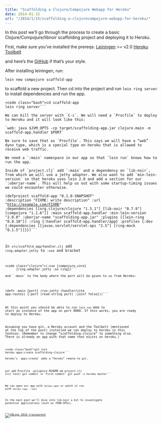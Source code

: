 ```yaml
---
title: "Scaffolding a Clojure/Compojure Webapp for Heroku"
date: 2014-01-15
url: "/2014/1/15/scaffolding-a-clojurecompojure-webapp-for-heroku/"
---
```



In this post we’ll go through the process to create a basic Clojure/Compojure/libnoir scaffolding project and deploying it to Heroku.

First, make sure you’ve installed the prereqs:
[Leiningen](http://leiningen.org/) >= v2.0
[Heroku Toolbelt](https://toolbelt.heroku.com/)

and here’s the [GitHub](https://github.com/ChristopherBiscardi/clojure-compojure-libnoir) if that’s your style.

After installing leiningen, run:

`lein new compojure scaffold-app`

to scaffold a new project. Then cd into the project and run `lein ring server` to install dependencies and run the app.

```
<code class="bash">cd scaffold-app
lein ring server```

We can kill the server with `C-c`. We will need a `Procfile` to deploy to Heroku and it will look like this:

`web: java $JVM_OPTS -cp target/scaffolding-app.jar clojure.main -m scaffold-app.handler $PORT`

Be sure to save that as `Procfile`. This says we will have a “web” dyno type, which is a special type on heroku that is allowed to receive web traffic.

We need a `:main` namespace in our app so that `lein run` knows how to run the app.

Inside of `project.clj` add `:main` and a dependency on `lib-noir`, from which we will use a jetty adapter. We also want to add `min-lein-version` so that heroku uses lein 2.0 and add a section for our `:uberjar-name`. This will help us out with some startup-timing issues we could encounter otherwise.

```
<code class="clojure">(defproject scaffold-app "0.1.0-SNAPSHOT"
  :description "FIXME: write description"
  :url "http://example.com/FIXME"
  :dependencies [[org.clojure/clojure "1.5.1"]
                 [lib-noir "0.7.9"]
                 [compojure "1.1.6"]]
  :main scaffold-app.handler
  :min-lein-version "2.0.0"
  :uberjar-name "scaffolding-app.jar"
  :plugins [[lein-ring "0.8.10"]]
  :ring {:handler scaffold-app.handler/app}
  :profiles
  {:dev {:dependencies [[javax.servlet/servlet-api "2.5"]
                        [ring-mock "0.1.5"]]}})```

In `src/scaffold_app/handler.clj` add `ring.adapter.jetty` to `:use` and bracket

```
<code class="clojure">(:use [compojure.core]
      [ring.adapter.jetty :as ring])```

and `-main` to the body where the port will be given to us from Heroku:

```
<code class="clojure">(defn -main [port]
  (run-jetty (handler/site app-routes) {:port (read-string port) :join? false}))```

At this point you should be able to run `lein run 8080` to start an instance of the app on port 8080. If this works, you are ready to deploy to Heroku.

Assuming you have git, a Heroku account and the Toolbelt (mentioned at the top of the post) installed we can deploy to heroku in this fashion: (Remember to change “scaffolding-clojure” to something else. There is already an app with that name that exists on heroku.)

```
<code class="bash">git init
heroku apps:create scaffolding-clojure```

heroku’s `apps:create` adds a “heroku” remote to git.

```
<code class="bash">git add Procfile .gitignore README.md project.clj src/ test/
git commit -m 'first commit'
git push -u heroku master```

We can open our app with `heroku open` or watch it run with `heroku logs --tail`

In the next post we’ll dive into lib-noir a bit to investigate potential applications (such as JSON APIs).

[![CBLogo_2014_transparent](http://res.cloudinary.com/diqzbm8lz/image/upload/h_300,w_300/v1428611521/CBLogo_2014_transparent_swcmig.png)](http://res.cloudinary.com/diqzbm8lz/image/upload/v1428611521/CBLogo_2014_transparent_swcmig.png)
